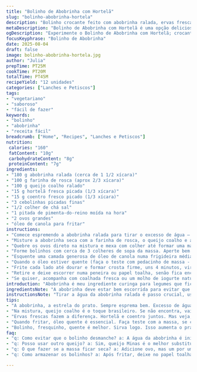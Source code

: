 ```yaml
---
title: "Bolinho de Abobrinha com Hortelã"
slug: "bolinho-abobrinha-hortela"
description: "Bolinho crocante feito com abobrinha ralada, ervas frescas e queijo coalho, trocando a feta pelo regional coalho para dar aquele toque brasileiro. Farinha de rosca substitui a tradicional para uma textura mais firme. O aroma das ervas se mistura com o queijo levemente salgado no fio de óleo quente na frigideira. Receitinha vegetariana que vai bem como entrada ou acompanhamento, simples de fazer e sempre gera elogios graças à combinação das texturas e sabores."
metaDescription: "Bolinho de Abobrinha com Hortelã é uma opção deliciosa e crocante, perfeita como entrada ou acompanhamento"
ogDescription: "Experimente o Bolinho de Abobrinha com Hortelã; crocante por fora e macio por dentro, ideal para qualquer refeição"
focusKeyphrase: "Bolinho de Abobrinha"
date: 2025-08-04
draft: false
image: bolinho-abobrinha-hortela.jpg
author: "Julia"
prepTime: PT25M
cookTime: PT20M
totalTime: PT45M
recipeYield: "12 unidades"
categories: ["Lanches e Petiscos"]
tags:
- "vegetariano"
- "saboroso"
- "fácil de fazer"
keywords:
- "bolinho"
- "abobrinha"
- "receita fácil"
breadcrumb: ["Home", "Recipes", "Lanches e Petiscos"]
nutrition: 
 calories: "160"
 fatContent: "10g"
 carbohydrateContent: "8g"
 proteinContent: "7g"
ingredients:
- "180 g abobrinha ralada (cerca de 1 1/2 xícara)"
- "100 g farinha de rosca (aprox 2/3 xícara)"
- "100 g queijo coalho ralado"
- "15 g hortelã fresca picada (1/3 xícara)"
- "15 g coentro fresco picado (1/3 xícara)"
- "3 cebolinhas picadas finas"
- "1/2 colher de chá sal"
- "1 pitada de pimenta-do-reino moída na hora"
- "2 ovos grandes"
- "óleo de canola para fritar"
instructions:
- "Comece espremendo a abobrinha ralada para tirar o excesso de água — se não, o bolinho desmancha na hora de fritar."
- "Misture a abobrinha seca com a farinha de rosca, o queijo coalho e as ervas picadas, cebolinha e tempere com sal e pimenta."
- "Quebre os ovos direto na mistura e mexa com colher até formar uma massa grudenta mas modelável. Se ficar muito úmida, joga mais farinha de rosca aos poucos."
- "Forme bolinhos com cerca de 3 colheres de sopa da massa. Aperte bem com as mãos para firmar, mas sem esmagar muito."
- "Esquente uma camada generosa de óleo de canola numa frigideira média em fogo médio-alto, uns 2 cm de profundidade para fritura por imersão parcial."
- "Quando o óleo estiver quente (faça o teste com pedacinho de massa - deve chiar forte), coloque os bolinhos em duas etapas, para não diminuir a temperatura do óleo."
- "Frite cada lado até dourar e formar crosta firme, uns 4 minutos, vire com espátula para uniformizar. Bolinho deve ficar crocante por fora, macio por dentro."
- "Retire e deixe escorrer numa peneira ou papel toalha, senão fica encharcado. Aproveite o aroma que sobe quando tire da frigideira, aquela mistura da hortelã fria com o queijo derretido é irresistível."
- "Se quiser, acompanha com coalhada fresca ou um molho de iogurte natural temperado com limão e hortelã para reforçar o frescor."
introduction: "Abobrinha é meu ingrediente curinga para legumes que ficam suculentos e leves. Quando misturo com queijo coalho em vez de feta, traz um gosto mais familiar, típico do Nordeste, que casa com a refrescância da hortelã e do coentro. O segredo está no passo de tirar o excesso de líquido da abobrinha; eu aprendi na marra, porque bolinho molengão não presta, desmancha na hora. Embalo tudo com farinha de rosca, substituindo a habitual farinha de pão, que deixa uma crocância mais harmoniosa, sem ressecar. Na hora de fritar, bronque não mexa antes do bolinho criar crosta; paciência é o truque para sair com casquinha dourada e recheio úmido. Tem receita pra comer sozinho, pra fazer num rango rápido com os amigos. O melzinho do coalho derrete, as ervas entram em festa, e a boca agradece."
ingredientsNote: "A abobrinha deve estar bem escorrida para evitar que a massa fique líquida. Se não tiver queijo coalho, um queijo Minas firme ou até ricota salgada funcionam como substituto. Na falta de hortelã, manjericão fresco altera o perfil, mas mantém o frescor herbáceo. Use farinha de rosca caseira de pão amanhecido para textura e sabor diferenciados. Cebolinha complementa com aroma fresco, mas dá para substituir por uma cebola roxa bem picadinha. O óleo de canola aguenta bem a temperatura, mas azeite usa para uma fritura mais saborosa, cuidado só para não queimar. Em dias práticos, forno pode ser usado, mas a crocância fica diferente — fritura é o caminho."
instructionsNote: "Tirar a água da abobrinha ralada é passo crucial, use toalhas de papel ou panos limpos e aperte firme, e rejeite o líquido extra. Misturar o queijo com os ovos cria liga suficiente; cuidado para não exagerar na farinha, a massa deve ficar pegajosa, não lisa, caso contrário bolinho vira pão. Para fritar, importante óleo quente, teste com um pedacinho. Coloque poucos bolinhos por vez para não baixar demais a temperatura. Observe o ponto dourado, quando a borda fica crocante e o centro firme ao toque, é hora de virar. Deixe escorrer em papel absorvente para não perder o crocante. Sirva na sequência para evitar que umidade retorne do vapor e o bolinho murche. O uso do coentro entrega sabor mais brasileiro e um twist aromático surpreendente que deu certo em várias experiências."
tips:
- "A abobrinha, a estrela do prato. Sempre esprema bem. Excesso de água mata o bolinho. Use toalhas de papel, aperte firme. Fritura não perdoa, bolinho molenga é frustrante. Siga essa dica e o resultado é crocância pura."
- "Na mistura, queijo coalho é o toque brasileiro. Se não encontra, vai de queijo Minas, funciona. Mas atenção, ricota não sofra. Faça o teste. A combinação de queijos traz sabor. O segredo é não deixar a massa seca."
- "Ervas frescas fazem a diferença. Hortelã e coentro juntos. Mas veja, se não tem hortelã, manjericão faz sua parte. Outra saída, cebola roxa se não tiver cebolinha. A textura, aromas e cores vão juntos, um show."
- "Quando fritar, óleo quente é essencial. Faça teste com a massa, se chiar, está certo. Evite fritar muitos de uma vez, temperatura é crucial. Isso define crocância. Vire quando dourar, olhe com atenção, fique atento."
- "Bolinho, fresquinho, quente é melhor. Sirva logo. Isso aumenta o prazer da refeição. E não esqueça o papel toalha. Escorra bem, se não, encharca, e lá se foi a crocância. Use molho de iogurte se quiser dar um frescor extra."
faq:
- "q: Como evitar que o bolinho desmanche? a: A água da abobrinha é inimiga. Esfregue, tire tudo antes. Massa grudenta é boa, mas não muita umidade. Teste sempre com o dedo se está firme."
- "q: Posso usar outro queijo? a: Sim, queijo Minas é o melhor substituto. Mas não esqueça, ricota não segura. Então, se precisa de algo mais firme, escolha um queijinho curado."
- "q: O que fazer se a massa ficar seca? a: Adicione ovo, mas um por um. Olhe a consistência. Ou farinha, mas cautela, de pouco em pouco. Massa tem que grudadaresse, não virando um pão."
- "q: Como armazenar os bolinhos? a: Após fritar, deixe no papel toalha. Dura 1 dia na geladeira, mas crocância perde. Congelar? Sim, embrulhe bem e depois, frite direto do congelador. Cuidado com a temperatura."

---
```

